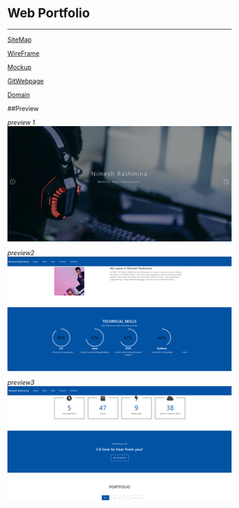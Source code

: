 Web Portfolio
======
------


[SiteMap](https://drive.google.com/file/d/1Q1bGyXqeW1_KNG2NTuqBnuqvirr8-j3Q/view?usp=sharing)

[WireFrame](https://drive.google.com/file/d/1Wyp2SJgs7ltJgD19af60SwtqjhIwvuCH/view?usp=sharing)

[Mockup](https://drive.google.com/file/d/1VqnNjSP8RWy-PqCv7HcEFyIWnRryaoyD/view?usp=sharing)

[GitWebpage](https://ni7sh.github.io/MyPortfolio/)

[Domain](https://vps.playpoolstudios.com/nimesh/)

##Preview

_preview 1_
![SitePreview1](Assets/preview1.png)

_preview2_
![sitePreview2](Assets/preview2.png)

_preview3_
![sitePreview3](Assets/preview3.png)







